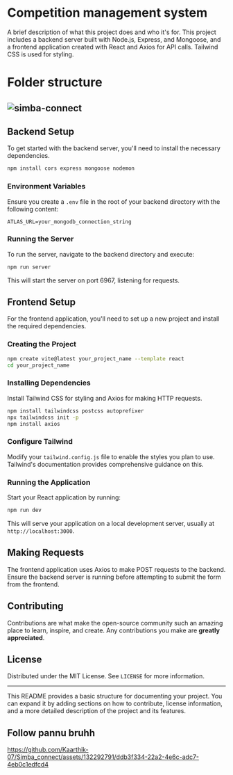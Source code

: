 # Competition management system

A brief description of what this project does and who it's for. This project includes a backend server built with Node.js, Express, and Mongoose, and a frontend application created with React and Axios for API calls. Tailwind CSS is used for styling.
# Folder structure

## ![simba-connect](https://github.com/Sai-Dithvika/Simba_connect/assets/118179484/6964d13e-f735-41f3-9ef8-ae6d2631544d)
## Backend Setup

To get started with the backend server, you'll need to install the necessary dependencies.

```bash
npm install cors express mongoose nodemon
```

### Environment Variables

Ensure you create a `.env` file in the root of your backend directory with the following content:

```env
ATLAS_URL=your_mongodb_connection_string
```

### Running the Server

To run the server, navigate to the backend directory and execute:

```bash
npm run server
```

This will start the server on port 6967, listening for requests.

## Frontend Setup

For the frontend application, you'll need to set up a new project and install the required dependencies.

### Creating the Project

```bash
npm create vite@latest your_project_name --template react
cd your_project_name
```

### Installing Dependencies

Install Tailwind CSS for styling and Axios for making HTTP requests.

```bash
npm install tailwindcss postcss autoprefixer
npx tailwindcss init -p
npm install axios
```

### Configure Tailwind

Modify your `tailwind.config.js` file to enable the styles you plan to use. Tailwind's documentation provides comprehensive guidance on this.

### Running the Application

Start your React application by running:

```bash
npm run dev
```

This will serve your application on a local development server, usually at `http://localhost:3000`.

## Making Requests

The frontend application uses Axios to make POST requests to the backend. Ensure the backend server is running before attempting to submit the form from the frontend.

## Contributing

Contributions are what make the open-source community such an amazing place to learn, inspire, and create. Any contributions you make are **greatly appreciated**.

## License

Distributed under the MIT License. See `LICENSE` for more information.

---

This README provides a basic structure for documenting your project. You can expand it by adding sections on how to contribute, license information, and a more detailed description of the project and its features.




## Follow pannu bruhh

https://github.com/Kaarthik-07/Simba_connect/assets/132292791/ddb3f334-22a2-4e6c-adc7-4eb0c1edfcd4


                                                                            
